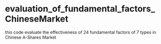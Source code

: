 # evaluation_of_fundamental_factors_ChineseMarket
this code evaluate the effectiveness of 24 fundamental factors of 7 types in Chinese A-Shares Market
